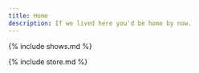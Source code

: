 ```yaml
---
title: Home
description: If we lived here you'd be home by now.
---
```


{% include shows.md %}

{% include store.md %}
